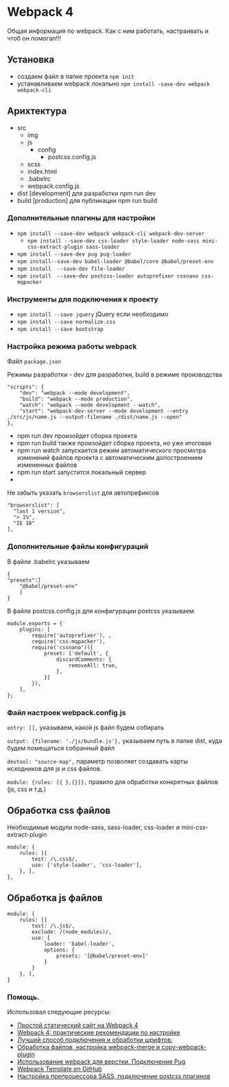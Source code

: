# Webpack 4
 Общая информация по webpack. Как с ним работать, настраивать и чтоб он помогал!!!

## Установка

* создаем файл в папке проекта `npm init`
* устанавливаем webpack локально `npm install -save-dev webpack webpack-cli`

## Арихтектура

* src
  - img
  - js
    - config
      - postcss.config.js
  - sсss
  - index.html
  - .babelrc
  - webpack.config.js
* dist [development] для разработки npm run dev
* build [production] для публикации npm run build

### Дополнительные плагины для настройки

* `npm install --save-dev webpack webpack-cli webpack-dev-server`
  * `npm install --save-dev css-loader style-loader node-sass mini-css-extract-plugin sass-loader`
* `npm install --save-dev pug pug-loader`
* `npm install--save-dev babel-loader @babel/core @babel/preset-env`
* `npm install  --save-dev file-loader`
* `npm install  --save-dev postcss-loader autoprefixer cssnano css-mqpacker`

### Инструменты для подключения к проекту

* `npm install --save jquery` jQuery если необходимо
* `npm install --save normalize.css`
* `npm install --save bootstrap`

### Настройка режима работы webpack
Файл `package.json`

Режимы разработки - dev для разработки, build в режиме производства
```
"scripts": {
    "dev": "webpack --mode development",
    "build": "webpack --mode production",
    "watch": "webpack --mode development --watch",
    "start": "webpack-dev-server --mode development --entry ./src/js/name.js --output-filename ./dist/name.js --open"
},
```
* npm run dev произойдет сборка проекта
* npm run build также произойдет сборка проекта, но уже итоговая
* npm run watch запускается режим автоматического просмотра изменений файлов проекта с автоматическим допостроением измененных файлов
* npm run start запустится локальный сервер
*
Не забыть указать `browserslist` для автопрефиксов
```
"browserslist": [
  "last 1 version",
  "> 1%",
  "IE 10"
],
```
### Дополнительные файлы конфигураций
В файле .babelrc указываем
```
{
"presets":[
    "@babel/preset-env"
    ]
}
```
В файле postcss.config.js для конфигурации postcss указываем
```
module.exports = {
    plugins: [
        require('autoprefixer'), ,
        require('css-mqpacker'),
        require('cssnano')({
            preset: ['default', {
                discardComments: {
                    removeAll: true,
                },
            }]
        }),
    ],
};
```

### Файл настроек webpack.config.js

`entry: [],` указываем, какой js файл будем собирать

`output: {filename: './js/bundle.js'},` указываем путь в папке dist, куда будем помещаться собранный файл

`devtool: "source-map",` параметр позволяет создавать карты исходников для js и css файлов.

`module: {rules: [{ },{}]},` правило для обработки конкретных файлов (js, css и т.д.)

## Обработка css файлов
Необходимые модули node-sass, sass-loader, css-loader и mini-css-extract-plugin
```
module: {
    rules: [{
        test: /\.css$/,
        use: ['style-loader', 'css-loader'],
    }, ],
},
```
## Обработка js файлов
```
module: {
    rules: [{
        test: /\.js$/,
        exclude: /(node_modules)/,
        use: {
            loader: 'babel-loader',
            options: {
                presets: '[@babel/preset-env]'
            }
        }
    }, ],
}
```

### Помощь.

Использовал следующие ресурсы:
* [Простой статический сайт на Webpack 4](https://habr.com/ru/post/350886/)
* [Webpack 4: практические рекомендации по настройке](https://tproger.ru/translations/configure-webpack4/)
* [Лучший способ подключения и обработки шрифтов.](https://tocode.ru/curses/nastroika-webpack4/podkluchenie-shriftov)
* [Обработка файлов, настройка webpack-merge и copy-webpack-plugin](https://tocode.ru/curses/nastroika-webpack4/obrabotka-failov-nastroika-merge)
* [Использование webpack для верстки. Подключение Pug](https://tocode.ru/curses/nastroika-webpack4/webpack-dlya-verstki-pug)
* [Webpack Template on GitHub](https://github.com/vedees/webpack-template-pug)
* [Настройка препроцессора SASS, подключение postcss плагинов](https://tocode.ru/curses/nastroika-webpack4/preprocessor-sass-postcss)
